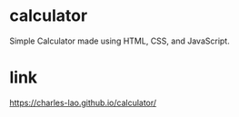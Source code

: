 # calculator
Simple Calculator made using HTML, CSS, and JavaScript.
# link
https://charles-lao.github.io/calculator/
